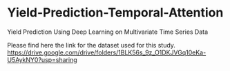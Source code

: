 # Yield-Prediction-Temporal-Attention
Yield Prediction Using Deep Learning on Multivariate Time Series Data

Please find here the link for the dataset used for this study.
https://drive.google.com/drive/folders/1BLK56s_9z_O1DKJVGq10eKa-U5AykNY0?usp=sharing 

